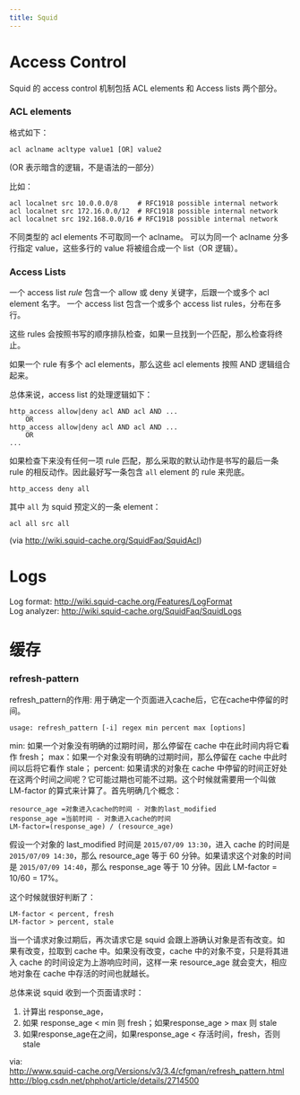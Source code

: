 ```yaml
---
title: Squid
---
```


Access Control
==============

Squid 的 access control 机制包括 ACL elements 和 Access lists 两个部分。

### ACL elements

格式如下：

	acl aclname acltype value1 [OR] value2

(OR 表示暗含的逻辑，不是语法的一部分）

比如：

	acl localnet src 10.0.0.0/8     # RFC1918 possible internal network
	acl localnet src 172.16.0.0/12  # RFC1918 possible internal network
	acl localnet src 192.168.0.0/16 # RFC1918 possible internal network

不同类型的 acl elements 不可取同一个 aclname。
可以为同一个 aclname 分多行指定 value，这些多行的 value 将被组合成一个 list（OR 逻辑）。

### Access Lists

一个 access list *rule* 包含一个 allow 或 deny 关键字，后跟一个或多个 acl element 名字。
一个 access list 包含一个或多个 access list rules，分布在多行。

这些 rules 会按照书写的顺序排队检查，如果一旦找到一个匹配，那么检查将终止。

如果一个 rule 有多个 acl elements，那么这些 acl elements 按照 AND 逻辑组合起来。

总体来说，access list 的处理逻辑如下：

	http_access allow|deny acl AND acl AND ...
        OR
	http_access allow|deny acl AND acl AND ...
        OR
	...	

如果检查下来没有任何一项 rule 匹配，那么采取的默认动作是书写的最后一条 rule 的相反动作。因此最好写一条包含 `all` element 的 rule 来兜底。

	http_access deny all

其中 `all` 为 squid 预定义的一条 element：

	acl all src all

(via http://wiki.squid-cache.org/SquidFaq/SquidAcl)


Logs
====

Log format: http://wiki.squid-cache.org/Features/LogFormat  
Log analyzer: http://wiki.squid-cache.org/SquidFaq/SquidLogs


缓存
====

### refresh-pattern

refresh_pattern的作用: 用于确定一个页面进入cache后，它在cache中停留的时间。

	usage: refresh_pattern [-i] regex min percent max [options]

min: 如果一个对象没有明确的过期时间，那么停留在 cache 中在此时间内将它看作 fresh；
max：如果一个对象没有明确的过期时间，那么停留在 cache 中此时间以后将它看作 stale；
percent: 如果请求的对象在 cache 中停留的时间正好处在这两个时间之间呢？它可能过期也可能不过期。这个时候就需要用一个叫做 LM-factor 的算式来计算了。首先明确几个概念：

	resource_age =对象进入cache的时间 - 对象的last_modified
	response_age =当前时间 - 对象进入cache的时间
	LM-factor=(response_age) / (resource_age)

假设一个对象的 last_modified 时间是 `2015/07/09 13:30`，进入 cache 的时间是 `2015/07/09 14:30`，那么 resource_age 等于 60 分钟。如果请求这个对象的时间是 `2015/07/09 14:40`，那么 response_age 等于 10 分钟。因此 LM-factor = 10/60 = 17%。

这个时候就很好判断了：

	LM-factor < percent, fresh
	LM-factor > percent, stale

当一个请求对象过期后，再次请求它是 squid 会跟上游确认对象是否有改变。如果有改变，拉取到 cache 中。如果没有改变，cache 中的对象不变，只是将其进入 cache 的时间设定为上游响应时间，这样一来 resource_age 就会变大，相应地对象在 cache 中存活的时间也就越长。

总体来说 squid 收到一个页面请求时：

1. 计算出 response_age，
2. 如果 response_age < min 则 fresh；如果response_age > max 则 stale
3. 如果response_age在之间，如果response_age < 存活时间，fresh，否则stale

via:   
http://www.squid-cache.org/Versions/v3/3.4/cfgman/refresh_pattern.html  
http://blog.csdn.net/phphot/article/details/2714500

